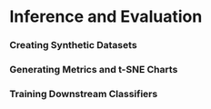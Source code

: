 # Inference and Evaluation

### Creating Synthetic Datasets

### Generating Metrics and t-SNE Charts

### Training Downstream Classifiers